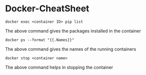 # Docker-CheatSheet
```
docker exec <container ID> pip list
```
The above command gives the packages installed in the container
 ```
 docker ps --format "{{.Names}}"
 ```
The above command gives the names of the running containers
 ```
 docker stop <container name>
  ```
 The above command helps in stopping the container
 

 
 
 
